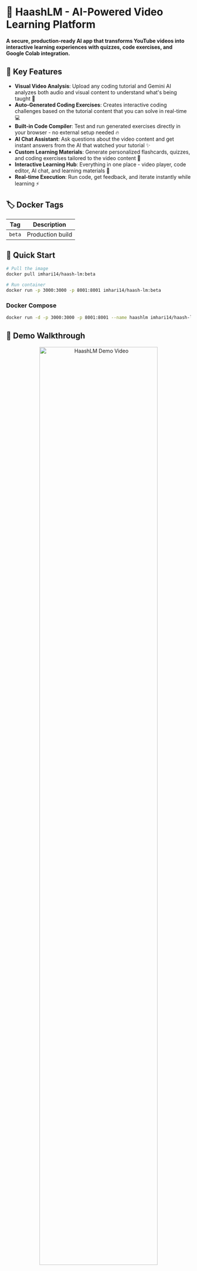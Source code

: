 # 🚀 HaashLM - AI-Powered Video Learning Platform

**A secure, production-ready AI app that transforms YouTube videos into interactive learning experiences with quizzes, code exercises, and Google Colab integration.**

## 🎯 Key Features

- **Visual Video Analysis**: Upload any coding tutorial and Gemini AI analyzes both audio and visual content to understand what's being taught 🧠
- **Auto-Generated Coding Exercises**: Creates interactive coding challenges based on the tutorial content that you can solve in real-time 💻
- **Built-in Code Compiler**: Test and run generated exercises directly in your browser - no external setup needed 🔥
- **AI Chat Assistant**: Ask questions about the video content and get instant answers from the AI that watched your tutorial ✨
- **Custom Learning Materials**: Generate personalized flashcards, quizzes, and coding exercises tailored to the video content 📓
- **Interactive Learning Hub**: Everything in one place - video player, code editor, AI chat, and learning materials 🎨
- **Real-time Execution**: Run code, get feedback, and iterate instantly while learning ⚡

## 🏷️ Docker Tags

| Tag    | Description        |
| ------ | ------------------ |
| `beta` | Production build   |

## 🚀 Quick Start

```bash
# Pull the image
docker pull imhari14/haash-lm:beta

# Run container
docker run -p 3000:3000 -p 8001:8001 imhari14/haash-lm:beta
```

### Docker Compose

```bash
docker run -d -p 3000:3000 -p 8001:8001 --name haashlm imhari14/haash-lm:beta
```
## 🎥 Demo Walkthrough

<p align="center">
  <a href="https://www.youtube.com/watch?v=msM2Nej8m_M" target="_blank">
    <img src="https://img.youtube.com/vi/msM2Nej8m_M/maxresdefault.jpg" alt="HaashLM Demo Video" width="80%" style="border-radius:10px">
  </a>
</p>

<p align="center">
  ▶️ <a href="https://www.youtube.com/watch?v=msM2Nej8m_M" target="_blank">Watch the Full Demo on YouTube</a>
</p>




## 🌐 Access

- **Frontend**: [http://localhost:3000](http://localhost:3000)
- **Health Check**: [http://localhost:8001/health](http://localhost:8001/health)

## 🔧 Configuration

### API Keys (Through Web UI)

1. Start container
2. Open [http://localhost:3000](http://localhost:3000)
3. Configure API keys in settings

**Required Keys:**

- Gemini API Key ([https://aistudio.google.com/app/apikey](https://aistudio.google.com/app/apikey))
- Judge0 API Key ([https://judge0.com/](https://judge0.com/) or [https://rapidapi.com/judge0-official/api/judge0-ce](https://rapidapi.com/judge0-official/api/judge0-ce))

## 📈 Performance Comparison: HaashLM vs AI Studio

| Feature | **HaashLM** | AI Studio | Improvement |
|---------|-------------|-----------|-------------|
| **Max Video Length** | 90 minutes | 40 minutes | **+125%** |
| **Token Consumption** | ~150K tokens | 700K-800K tokens | **5x Less** |
| **Video Processing Method** | Proprietary Smart Sampling | 1FPS extraction | **10x Efficient** |
| **Initial Processing Time** | 3 minutes (90min video) | 3 minutes (40min video) | **3x Faster** |
| **Consecutive Responses** | 30-40 seconds | 3+ minutes | **5x Faster** |
| **Context Handling** | Maintains low hallucination (fewer tokens) | Hallucinates >500K | **Rock Solid** |

**Why HaashLM handles longer videos:** While AI Studio can technically upload 1-hour videos, it fills up the context window 100%, leaving no space for chat replies - making 40 minutes the practical limit for interactive use. 

🚀 **Here's the game-changer:** HaashLM processes a full 90-minute video using only 150k tokens - that's incredible efficiency! Our advanced video processing algorithms intelligently sample key frames and optimize content analysis, allowing you to learn from feature-length tutorials while maintaining plenty of context space for meaningful conversations.

## 📋 Features

- **Video Processing**: Transcription, summarization, multi-language support
- **AI-Powered Generation**: Quizzes, flashcards, code exercises, Colab notebooks
- **Code Execution**: Multi-language support, real-time execution, Judge0 integration
- **Modern Interface**: Responsive design, dark/light themes, intuitive UX

## 🏗️ Architecture

- Frontend: Next.js 14 + TypeScript + Tailwind CSS
- Backend: FastAPI + Python 3.12
- AI Integration: Google Gemini 2.5 Flash API
- Code Execution: Judge0 CE API
- Video Processing: FFmpeg + yt-dlp
- Security: Obfuscated bytecode, non-root user

## 🔍 Health & Logs

```bash
# Health check
curl http://localhost:8001/health

# Logs
docker logs -f haashlm
```

## 🛠️ Troubleshooting

- **Invalid API key**: Check format, permissions, and quota
- **Port conflicts**: Ensure 3000 & 8001 are free
- **System Config**: Minimum 8-12 core CPUs and 8GB RAM for smooth experience
- **Network issues**: Check connectivity to APIs

## 📝 Feedback

We’d love to hear your thoughts and suggestions to improve **HaashLM**!  
Please take a minute to fill out our short feedback form:  

👉 [Give Feedback Here](https://docs.google.com/forms/d/e/1FAIpQLSek_2hkcVyvUhSlnFPQO1H3P-ZK5RviKDQyuHsRoTJObV8q7g/viewform?usp=dialog)


**⭐ Star this repo if you find it useful!**
